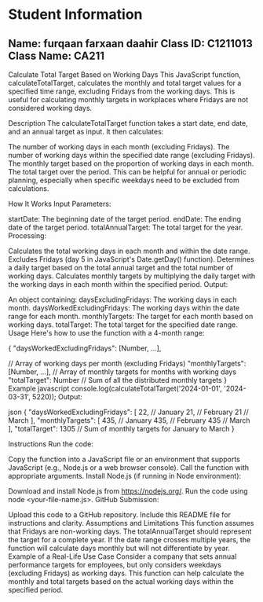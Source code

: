 # Student Information
Name: furqaan  farxaan daahir
Class ID: C1211013
Class Name: CA211
------


Calculate Total Target Based on Working Days
This JavaScript function, calculateTotalTarget, calculates the monthly and total target values for a specified time range, excluding Fridays from the working days. This is useful for calculating monthly targets in workplaces where Fridays are not considered working days.

Description
The calculateTotalTarget function takes a start date, end date, and an annual target as input. It then calculates:

The number of working days in each month (excluding Fridays).
The number of working days within the specified date range (excluding Fridays).
The monthly target based on the proportion of working days in each month.
The total target over the period.
This can be helpful for annual or periodic planning, especially when specific weekdays need to be excluded from calculations.

How It Works
Input Parameters:

startDate: The beginning date of the target period.
endDate: The ending date of the target period.
totalAnnualTarget: The total target for the year.
Processing:

Calculates the total working days in each month and within the date range.
Excludes Fridays (day 5 in JavaScript's Date.getDay() function).
Determines a daily target based on the total annual target and the total number of working days.
Calculates monthly targets by multiplying the daily target with the working days in each month within the specified period.
Output:

An object containing:
daysExcludingFridays: The working days in each month.
daysWorkedExcludingFridays: The working days within the date range for each month.
monthlyTargets: The target for each month based on working days.
totalTarget: The total target for the specified date range.
Usage
Here's how to use the function with a 4-month range:

{ "daysWorkedExcludingFridays": [Number, ...], 


// Array of working days per month (excluding Fridays) "monthlyTargets": [Number, ...], 
// Array of monthly targets for months with working days "totalTarget": Number 
// Sum of all the distributed monthly targets } 
Example javascript console.log(calculateTotalTarget('2024-01-01', '2024-03-31', 5220)); Output:

json { "daysWorkedExcludingFridays": [ 22, // January 21, // February 21 // March ], 
"monthlyTargets": [ 435, // January 435, // February 435 // March ], "totalTarget": 1305 
// Sum of monthly targets for January to March }

Instructions
Run the code:

Copy the function into a JavaScript file or an environment that supports JavaScript (e.g., Node.js or a web browser console).
Call the function with appropriate arguments.
Install Node.js (if running in Node environment):

Download and install Node.js from https://nodejs.org/.
Run the code using node <your-file-name.js>.
GitHub Submission:

Upload this code to a GitHub repository.
Include this README file for instructions and clarity.
Assumptions and Limitations
This function assumes that Fridays are non-working days.
The totalAnnualTarget should represent the target for a complete year.
If the date range crosses multiple years, the function will calculate days monthly but will not differentiate by year.
Example of a Real-Life Use Case
Consider a company that sets annual performance targets for employees, but only considers weekdays (excluding Fridays) as working days. This function can help calculate the monthly and total targets based on the actual working days within the specified period.







